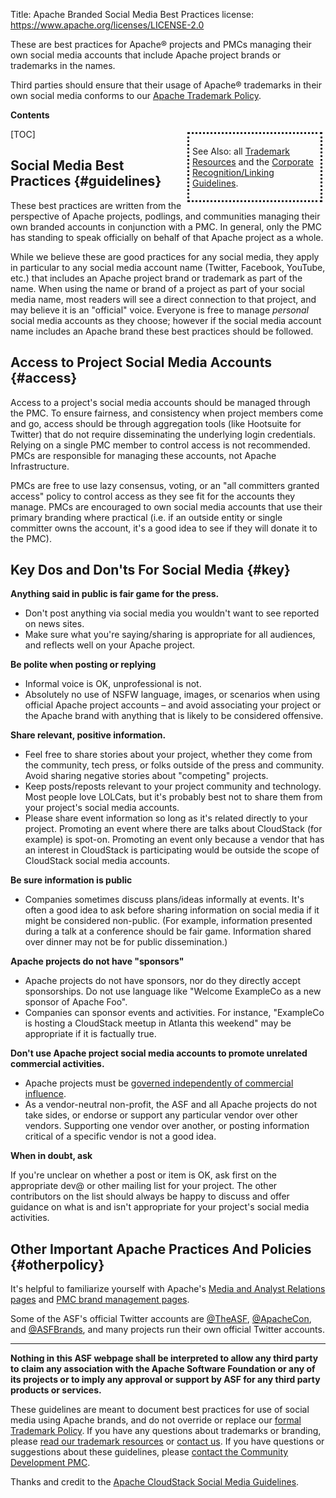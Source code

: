 Title: Apache Branded Social Media Best Practices
license: https://www.apache.org/licenses/LICENSE-2.0



These are best practices for Apache&reg; projects and PMCs managing their own social
media accounts that include Apache project brands or trademarks in the names.

Third parties should ensure that their usage of Apache&reg; trademarks in their own social
media conforms to our [Apache Trademark Policy](/foundation/marks).

**Contents**

<div class=".pull-right" style="float:right; border-style:dotted; width:200px; padding:5px; margin:5px;">

See Also: all [Trademark Resources][resources] and the [Corporate Recognition/Linking Guidelines](/foundation/marks/linking).

</div>

[TOC]

## Social Media Best Practices  {#guidelines}

These best practices are written from the perspective of Apache projects, podlings, and communities managing their own branded accounts
in conjunction with a PMC.  In general, only the PMC has standing to speak officially on behalf of that Apache project as a whole.

While we believe these are good practices for any social media, they apply in particular to any social media account name (Twitter, Facebook, YouTube, etc.) that includes an Apache project brand or trademark as part of the name.   When using the name or brand of a project as part of your social media name, most readers will see a direct connection to that project, and may believe it is an "official" voice.  Everyone is free to manage *personal* social media accounts as they choose; however if the social media account name includes an Apache brand these best practices should be followed.

## Access to Project Social Media Accounts  {#access}

Access to a project's social media accounts should be managed through the PMC.  To ensure fairness, and consistency when project members come and go, access should be through aggregation tools (like Hootsuite for Twitter) that do not require disseminating the underlying login credentials.  Relying on a single PMC member to control access is not recommended.  PMCs are responsible for managing these accounts, not Apache Infrastructure.

PMCs are free to use lazy consensus, voting, or an "all committers granted access" policy to control access as they see fit for the accounts they manage.  PMCs are encouraged to own social media accounts that use their primary branding where practical (i.e. if an outside entity or single committer owns the account, it's a good idea to see if they will donate it to the PMC).

## Key Dos and Don'ts For Social Media  {#key}

**Anything said in public is fair game for the press.**

* Don't post anything via social media you wouldn't want to see reported on news sites.
* Make sure what you're saying/sharing is appropriate for all audiences, and reflects well on your Apache project.

**Be polite when posting or replying**

* Informal voice is OK, unprofessional is not.
* Absolutely no use of NSFW language, images, or scenarios when using official Apache project accounts – and avoid associating your project or the Apache brand with anything that is likely to be considered offensive.

**Share relevant, positive information.**

* Feel free to share stories about your project, whether they come from the community, tech press, or folks outside of the press and community.
Avoid sharing negative stories about "competing" projects.
* Keep posts/reposts relevant to your project community and technology. Most people love LOLCats, but it's probably best not to share them from your project's social media accounts.
* Please share event information so long as it's related directly to your project. Promoting an event where there are talks about CloudStack (for example) is spot-on. Promoting an event only because a vendor that has an interest in CloudStack is participating would be outside the scope of CloudStack social media accounts.

**Be sure information is public**

* Companies sometimes discuss plans/ideas informally at events. It's often a good idea to ask before sharing information on social media if it might be considered non-public. (For example, information presented during a talk at a conference should be fair game. Information shared over dinner may not be for public dissemination.)

**Apache projects do not have "sponsors"**

* Apache projects do not have sponsors, nor do they directly accept sponsorships. Do not use language like "Welcome ExampleCo as a new sponsor of Apache Foo".
* Companies can sponsor events and activities. For instance, "ExampleCo is hosting a CloudStack meetup in Atlanta this weekend" may be appropriate if it is factually true.

**Don't use Apache project social media accounts to promote unrelated commercial activities.**

* Apache projects must be [governed independently of commercial influence](http://community.apache.org/projectIndependence.html).
* As a vendor-neutral non-profit, the ASF and all Apache projects do not take sides, or endorse or support any particular vendor over other vendors.  Supporting one vendor over another, or posting information critical of a specific vendor is not a good idea.

**When in doubt, ask**

If you're unclear on whether a post or item is OK, ask first on the appropriate dev@ or other mailing list for your project. The other contributors on the list should always be happy to discuss and offer guidance on what is and isn't appropriate for your project's social media activities.

## Other Important Apache Practices And Policies  {#otherpolicy}

It's helpful to familiarize yourself with Apache's [Media and Analyst Relations pages](/press/) and [PMC brand management pages](/foundation/marks/pmcs.html).

Some of the ASF's official Twitter accounts are [@TheASF](//twitter.com/theasf), [@ApacheCon](//twitter.com/apachecon), and [@ASFBrands](//twitter.com/asfbrands),
and many projects run their own official Twitter accounts.

----
**Nothing in this ASF webpage shall be interpreted to allow any
third party to claim any association with the Apache Software Foundation or
any of its projects or to imply any approval or support by ASF for any
third party products or services.**

These guidelines are meant to document best practices
for use of social media using Apache brands, and do not
override or replace our [formal Trademark Policy](/foundation/marks/).
If you have any questions about trademarks or branding, please [read our trademark resources][resources] or [contact us](/foundation/marks/contact).
If you have questions or suggestions about these guidelines, please [contact the
Community Development PMC](http://community.apache.org/).

Thanks and credit to the [Apache CloudStack Social Media Guidelines](https://cwiki.apache.org/confluence/display/CLOUDSTACK/Social+Media+Guidelines).

[resources]: /foundation/marks/resources
